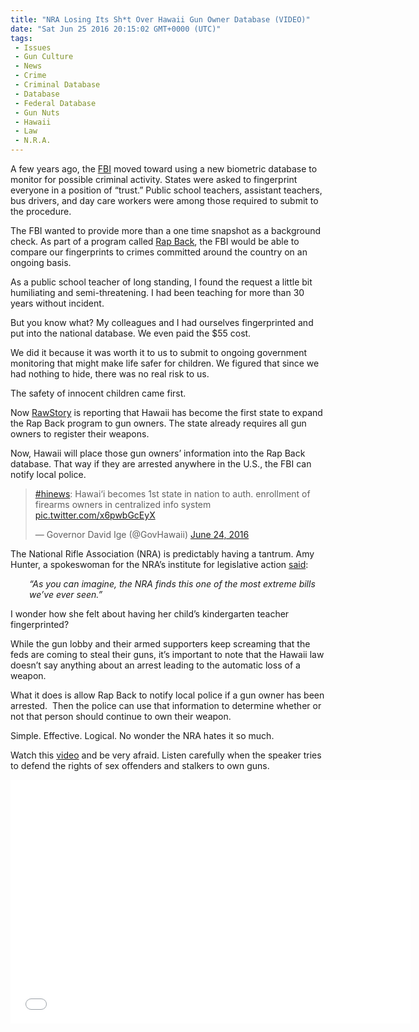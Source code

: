 ```yaml
---
title: "NRA Losing Its Sh*t Over Hawaii Gun Owner Database (VIDEO)"
date: "Sat Jun 25 2016 20:15:02 GMT+0000 (UTC)"
tags: 
 - Issues
 - Gun Culture
 - News
 - Crime
 - Criminal Database
 - Database
 - Federal Database
 - Gun Nuts
 - Hawaii
 - Law
 - N.R.A.
---
```

<p>A few years ago, the <a href="https://www.fbi.gov/about-us/cjis/fingerprints_biometrics/ngi" onclick="__gaTracker(&apos;send&apos;, &apos;event&apos;, &apos;outbound-article&apos;, &apos;https://www.fbi.gov/about-us/cjis/fingerprints_biometrics/ngi&apos;, &apos;FBI&apos;);">FBI</a>&#xA0;moved toward using a new biometric database to monitor for possible criminal activity. States were asked to fingerprint everyone in a position of &#x201C;trust.&#x201D; Public school teachers, assistant teachers, bus drivers, and day care workers were among those required&#xA0;to submit to the procedure.</p><p>The FBI wanted to provide more than a one time snapshot as a background check. As part of a program called&#xA0;<a href="https://www.fbi.gov/about-us/cjis/fingerprints_biometrics/ngi" onclick="__gaTracker(&apos;send&apos;, &apos;event&apos;, &apos;outbound-article&apos;, &apos;https://www.fbi.gov/about-us/cjis/fingerprints_biometrics/ngi&apos;, &apos;Rap Back&apos;);">Rap Back</a>, the FBI would be able to compare our fingerprints to crimes committed around the country on an ongoing basis.</p><p>As a public school teacher of long standing, I found the request a little bit humiliating and semi-threatening. I had been teaching for more than&#xA0;30 years without incident.</p><p>But you know what? My colleagues and I had ourselves fingerprinted and put into the national database. We even paid the $55 cost.</p><p>We did it because it was worth it to us to submit to ongoing government monitoring that might make life safer for children. We figured that since we had nothing to hide, there was no real risk to us.</p><p>The safety of innocent children came first.</p><p>Now <a href="http://www.rawstory.com/2016/06/hawaii-just-put-gun-owners-on-an-fbi-database-and-the-nra-is-freaking-out/" onclick="__gaTracker(&apos;send&apos;, &apos;event&apos;, &apos;outbound-article&apos;, &apos;http://www.rawstory.com/2016/06/hawaii-just-put-gun-owners-on-an-fbi-database-and-the-nra-is-freaking-out/&apos;, &apos;RawStory&apos;);">RawStory</a> is reporting that Hawaii has become the first state to expand the Rap Back program to gun owners. The state already requires all gun owners to register their weapons.</p><p>Now, Hawaii will place those gun owners&#x2019; information into the Rap Back database. That way if they are arrested anywhere in the U.S., the FBI can notify local police.</p><blockquote class="twitter-tweet" data-width="500"><p lang="en" dir="ltr"><a href="https://twitter.com/hashtag/hinews?src=hash" onclick="__gaTracker(&apos;send&apos;, &apos;event&apos;, &apos;outbound-article&apos;, &apos;https://twitter.com/hashtag/hinews?src=hash&apos;, &apos;#hinews&apos;);">#hinews</a>: Hawai&#x2018;i becomes 1st state in nation to auth. enrollment of firearms owners in centralized info system <a href="https://t.co/x6pwbGcEyX" onclick="__gaTracker(&apos;send&apos;, &apos;event&apos;, &apos;outbound-article&apos;, &apos;https://t.co/x6pwbGcEyX&apos;, &apos;pic.twitter.com/x6pwbGcEyX&apos;);">pic.twitter.com/x6pwbGcEyX</a></p>
<p>&#x2014; Governor David Ige (@GovHawaii) <a href="https://twitter.com/GovHawaii/status/746138257813954560" onclick="__gaTracker(&apos;send&apos;, &apos;event&apos;, &apos;outbound-article&apos;, &apos;https://twitter.com/GovHawaii/status/746138257813954560&apos;, &apos;June 24, 2016&apos;);">June 24, 2016</a></p></blockquote><p><script async src="//platform.twitter.com/widgets.js" charset="utf-8"></script></p><p>The National Rifle Association (NRA) is predictably having a tantrum.&#xA0;<span class="s1">Amy Hunter, a spokeswoman for the NRA&#x2019;s institute for legislative action <a href="http://www.rawstory.com/2016/06/hawaii-just-put-gun-owners-on-an-fbi-database-and-the-nra-is-freaking-out/" onclick="__gaTracker(&apos;send&apos;, &apos;event&apos;, &apos;outbound-article&apos;, &apos;http://www.rawstory.com/2016/06/hawaii-just-put-gun-owners-on-an-fbi-database-and-the-nra-is-freaking-out/&apos;, &apos;said&apos;);">said</a>:</span></p><p><script async src="//platform.twitter.com/widgets.js" charset="utf-8"></script></p><p class="p1" style="padding-left: 30px;"><em><span class="s1">&#x201C;As you can imagine, the NRA finds this one of the most extreme bills we&#x2019;ve ever seen.&#x201D;</span></em></p><p>I wonder how she felt about having her child&#x2019;s kindergarten teacher fingerprinted?</p><p class="p1">While the gun lobby and their armed supporters keep screaming that the feds are coming to steal their guns, it&#x2019;s important to note that the Hawaii law doesn&#x2019;t say anything about an arrest leading to the&#xA0;automatic loss of a weapon.</p><p class="p1">What it does is allow Rap Back to&#xA0;notify local police if a gun owner has been arrested. &#xA0;Then the police can use that information to determine whether or not that person should continue to own their&#xA0;weapon.</p><p class="p1">Simple.&#xA0;Effective. Logical.&#xA0;No wonder the NRA hates it so much.</p><p class="p1">Watch this <a href="https://youtu.be/CF0D1o2PFdY" onclick="__gaTracker(&apos;send&apos;, &apos;event&apos;, &apos;outbound-article&apos;, &apos;https://youtu.be/CF0D1o2PFdY&apos;, &apos;video&apos;);">video</a>&#xA0;and be very afraid. Listen&#xA0;carefully when the speaker&#xA0;tries to defend the rights of sex offenders and stalkers to own guns.</p><p><span class="embed-youtube" style="text-align:center; display: block;"><iframe class="youtube-player" type="text/html" width="640" height="390" src="//www.youtube.com/embed/CF0D1o2PFdY?version=3&amp;rel=1&amp;fs=1&amp;autohide=2&amp;showsearch=0&amp;showinfo=1&amp;iv_load_policy=1&amp;wmode=transparent" allowfullscreen="true" style="border:0;"></iframe></span></p>